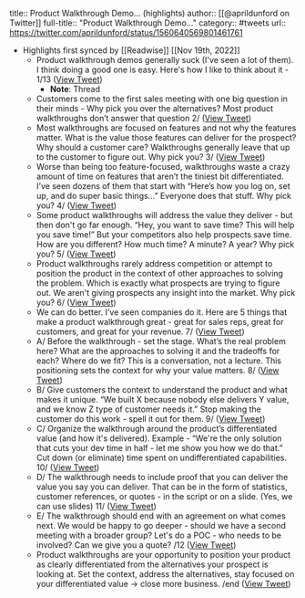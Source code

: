 title:: Product Walkthrough Demo... (highlights)
author:: [[@aprildunford on Twitter]]
full-title:: "Product Walkthrough Demo..."
category:: #tweets
url:: https://twitter.com/aprildunford/status/1560640569801461761

- Highlights first synced by [[Readwise]] [[Nov 19th, 2022]]
	- Product walkthrough demos generally suck (I've seen a lot of them). I think doing a good one is easy. Here's how I like to think about it -   1/13 ([View Tweet](https://twitter.com/aprildunford/status/1560640569801461761))
		- **Note**: Thread
	- Customers come to the first sales meeting with one big question in their minds - Why pick you over the alternatives? Most product walkthroughs don’t answer that question 2/ ([View Tweet](https://twitter.com/aprildunford/status/1560640571722842112))
	- Most walkthroughs are focused on features and not why the features matter. What is the value those features can deliver for the prospect? Why should a customer care? Walkthroughs generally leave that up to the customer to figure out. Why pick you? 3/ ([View Tweet](https://twitter.com/aprildunford/status/1560640573194870784))
	- Worse than being too feature-focused, walkthroughs waste a crazy amount of time on features that aren’t the tiniest bit differentiated. I’ve seen dozens of them that start with “Here’s how you log on, set up, and do super basic things…” Everyone does that stuff. Why pick you? 4/ ([View Tweet](https://twitter.com/aprildunford/status/1560640574662787072))
	- Some product walkthroughs will address the value they deliver - but then don't go far enough. “Hey, you want to save time? This will help you save time!” But your competitors also help prospects save time. How are you different? How much time? A minute? A year? Why pick you? 5/ ([View Tweet](https://twitter.com/aprildunford/status/1560640576332398592))
	- Product walkthroughs rarely address competition or attempt to position the product in the context of other approaches to solving the problem. Which is exactly what prospects are trying to figure out. We aren't giving prospects any insight into the market. Why pick you? 6/ ([View Tweet](https://twitter.com/aprildunford/status/1560640577783447553))
	- We can do better. I’ve seen companies do it. Here are 5 things that make a product walkthrough great - great for sales reps, great for customers, and great for your revenue. 7/ ([View Tweet](https://twitter.com/aprildunford/status/1560640579180134400))
	- A/ Before the walkthrough - set the stage. What’s the real problem here? What are the approaches to solving it and the tradeoffs for each? Where do we fit? This is a conversation, not a lecture. This positioning sets the context for why your value matters. 8/ ([View Tweet](https://twitter.com/aprildunford/status/1560640580568420352))
	- B/ Give customers the context to understand the product and what makes it unique. “We built X because nobody else delivers Y value, and we know Z type of customer needs it.” Stop making the customer do this work - spell it out for them. 9/ ([View Tweet](https://twitter.com/aprildunford/status/1560640581969350656))
	- C/ Organize the walkthrough around the product’s differentiated value (and how it's delivered). Example - “We're the only solution that cuts your dev time in half - let me show you how we do that.” Cut down (or eliminate) time spent on undifferentiated capabilities. 10/ ([View Tweet](https://twitter.com/aprildunford/status/1560640583303155712))
	- D/ The walkthrough needs to include proof that you can deliver the value you say you can deliver. That can be in the form of statistics, customer references, or quotes - in the script or on a slide. (Yes, we can use slides) 11/ ([View Tweet](https://twitter.com/aprildunford/status/1560640584683065344))
	- E/ The walkthrough should end with an agreement on what comes next. We would be happy to go deeper - should we have a second meeting with a broader group? Let's do a POC - who needs to be involved? Can we give you a quote? /12 ([View Tweet](https://twitter.com/aprildunford/status/1560640586075471873))
	- Product walkthroughs are your opportunity to position your product as clearly differentiated from the alternatives your prospect is looking at. Set the context, address the alternatives, stay focused on your differentiated value -> close more business. /end ([View Tweet](https://twitter.com/aprildunford/status/1560640587657007104))